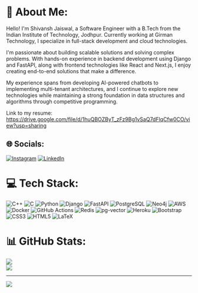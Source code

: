 # 💫 About Me:
 Hello! I'm Shivansh Jaiswal, a Software Engineer with a B.Tech from the Indian Institute of Technology, Jodhpur. Currently working at Girman Technology, I specialize in full-stack development and cloud technologies.

I'm passionate about building scalable solutions and solving complex problems. With hands-on experience in backend development using Django and FastAPI, along with frontend technologies like React and Next.js, I enjoy creating end-to-end solutions that make a difference.

My experience spans from developing AI-powered chatbots to implementing multi-tenant architectures, and I continue to explore new technologies while maintaining a strong foundation in data structures and algorithms through competitive programming.

Link to my resume: https://drive.google.com/file/d/1huQBOZByT_zFz9Bg1vSaQ7dFlqCfw0CO/view?usp=sharing


## 🌐 Socials:
[![Instagram](https://img.shields.io/badge/Instagram-%23E4405F.svg?logo=Instagram&logoColor=white)](https://instagram.com/shivansh.20.02) [![LinkedIn](https://img.shields.io/badge/LinkedIn-%230077B5.svg?logo=linkedin&logoColor=white)](https://linkedin.com/in/shivansh-jaiswal-6a425118b) 

# 💻 Tech Stack:
![C++](https://img.shields.io/badge/c++-%2300599C.svg?style=plastic&logo=c%2B%2B&logoColor=white) 
![C](https://img.shields.io/badge/c-%2300599C.svg?style=plastic&logo=c&logoColor=white) 
![Python](https://img.shields.io/badge/python-3670A0?style=plastic&logo=python&logoColor=ffdd54) 
![Django](https://img.shields.io/badge/django-%23092E20.svg?style=plastic&logo=django&logoColor=white) 
![FastAPI](https://img.shields.io/badge/fastapi-009688?style=plastic&logo=fastapi&logoColor=white) 
![PostgreSQL](https://img.shields.io/badge/postgresql-%23316192.svg?style=plastic&logo=postgresql&logoColor=white) 
![Neo4j](https://img.shields.io/badge/neo4j-%2300A3E0.svg?style=plastic&logo=neo4j&logoColor=white) 
![AWS](https://img.shields.io/badge/aws-%23FF9900.svg?style=plastic&logo=amazon-aws&logoColor=white) 
![Docker](https://img.shields.io/badge/docker-%230db7ed.svg?style=plastic&logo=docker&logoColor=white) 
![GitHub Actions](https://img.shields.io/badge/github%20actions-%232088FF.svg?style=plastic&logo=github-actions&logoColor=white) 
![Redis](https://img.shields.io/badge/redis-%23DC382D.svg?style=plastic&logo=redis&logoColor=white) 
![pg-vector](https://img.shields.io/badge/pg--vector-%234599C7.svg?style=plastic&logo=postgresql&logoColor=white) 
![Heroku](https://img.shields.io/badge/heroku-%23430098.svg?style=plastic&logo=heroku&logoColor=white) 
![Bootstrap](https://img.shields.io/badge/bootstrap-%23563D7C.svg?style=plastic&logo=bootstrap&logoColor=white) 
![CSS3](https://img.shields.io/badge/css3-%231572B6.svg?style=plastic&logo=css3&logoColor=white) 
![HTML5](https://img.shields.io/badge/html5-%23E34F26.svg?style=plastic&logo=html5&logoColor=white) 
![LaTeX](https://img.shields.io/badge/latex-%23008080.svg?style=plastic&logo=latex&logoColor=white)

# 📊 GitHub Stats:
![](https://github-readme-streak-stats.herokuapp.com/?user=Shivansh-2002&theme=tokyonight&hide_border=false)<br/>
![](https://github-readme-stats.vercel.app/api/top-langs/?username=Shivansh-2002&theme=tokyonight&hide_border=false&include_all_commits=false&count_private=false&layout=compact)

---
[![](https://visitcount.itsvg.in/api?id=Shivansh-2002&icon=9&color=9)](https://visitcount.itsvg.in)
